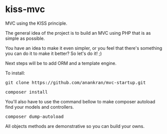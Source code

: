 # kiss-mvc
MVC using the KISS principle.

The general idea of the project is to build an MVC using PHP that is as simple as possible.

You have an idea to make it even simpler, or you feel that there's something you can do it to make it better? So let's do it! ;)

Next steps will be to add ORM and a template engine.

To install:

<pre>git clone https://github.com/anankran/mvc-startup.git</pre>

<pre>composer install</pre>

You'll also have to use the command bellow to make composer autoload find your models and controllers.

<pre>composer dump-autoload</pre>

All objects methods are demonstrative so you can build your owns.
